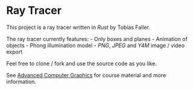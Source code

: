 Ray Tracer
==========

This project is a ray tracer written in *Rust* by Tobias Faller.

The ray tracer currently features:
	- Only boxes and planes
	- Animation of objects
	- Phong illumination model
	- *PNG*, *JPEG* and *Y4M* image / video export

Feel free to clone / fork and use the source code as you like.

See [Advanced Computer Graphics](https://cg.informatik.uni-freiburg.de/teaching.htm) for course material and more information.